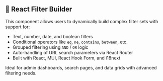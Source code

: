## 🧰 React Filter Builder

This component allows users to dynamically build complex filter sets with support for:
- Text, number, date, and boolean filters
- Conditional operators like `eq`, `ne`, `contains`, `between`, etc.
- Grouped filtering using `AND` / `OR` logic
- Auto-handling of URL search parameters via React Router
- Built with React, MUI, React Hook Form, and i18next

Ideal for admin dashboards, search pages, and data grids with advanced filtering needs.
